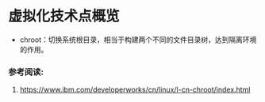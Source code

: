 # 虚拟化技术点概览

- chroot：切换系统根目录，相当于构建两个不同的文件目录树，达到隔离环境的作用。



### 参考阅读:
1. <https://www.ibm.com/developerworks/cn/linux/l-cn-chroot/index.html>